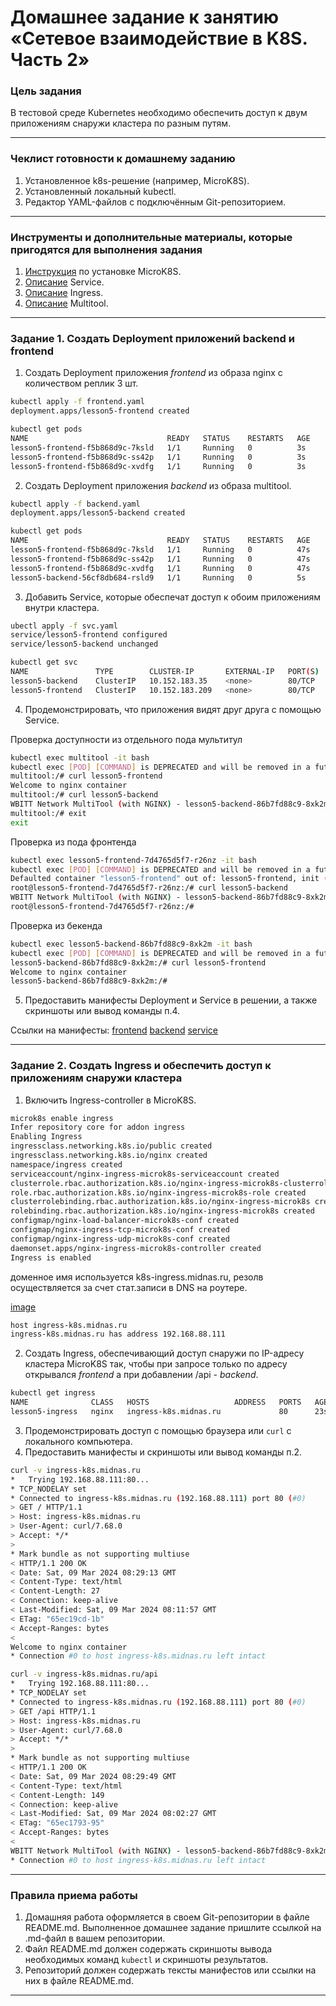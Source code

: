 # Домашнее задание к занятию «Сетевое взаимодействие в K8S. Часть 2»

### Цель задания

В тестовой среде Kubernetes необходимо обеспечить доступ к двум приложениям снаружи кластера по разным путям.

------

### Чеклист готовности к домашнему заданию

1. Установленное k8s-решение (например, MicroK8S).
2. Установленный локальный kubectl.
3. Редактор YAML-файлов с подключённым Git-репозиторием.

------

### Инструменты и дополнительные материалы, которые пригодятся для выполнения задания

1. [Инструкция](https://microk8s.io/docs/getting-started) по установке MicroK8S.
2. [Описание](https://kubernetes.io/docs/concepts/services-networking/service/) Service.
3. [Описание](https://kubernetes.io/docs/concepts/services-networking/ingress/) Ingress.
4. [Описание](https://github.com/wbitt/Network-MultiTool) Multitool.

------

### Задание 1. Создать Deployment приложений backend и frontend

1. Создать Deployment приложения _frontend_ из образа nginx с количеством реплик 3 шт.

```bash
kubectl apply -f frontend.yaml
deployment.apps/lesson5-frontend created

kubectl get pods
NAME                               READY   STATUS    RESTARTS   AGE
lesson5-frontend-f5b868d9c-7ksld   1/1     Running   0          3s
lesson5-frontend-f5b868d9c-ss42p   1/1     Running   0          3s
lesson5-frontend-f5b868d9c-xvdfg   1/1     Running   0          3s
```
2. Создать Deployment приложения _backend_ из образа multitool.

```bash
kubectl apply -f backend.yaml
deployment.apps/lesson5-backend created

kubectl get pods
NAME                               READY   STATUS    RESTARTS   AGE
lesson5-frontend-f5b868d9c-7ksld   1/1     Running   0          47s
lesson5-frontend-f5b868d9c-ss42p   1/1     Running   0          47s
lesson5-frontend-f5b868d9c-xvdfg   1/1     Running   0          47s
lesson5-backend-56cf8db684-rsld9   1/1     Running   0          5s
```
3. Добавить Service, которые обеспечат доступ к обоим приложениям внутри кластера.
```bash
ubectl apply -f svc.yaml
service/lesson5-frontend configured
service/lesson5-backend unchanged

kubectl get svc
NAME               TYPE        CLUSTER-IP       EXTERNAL-IP   PORT(S)   AGE
lesson5-backend    ClusterIP   10.152.183.35    <none>        80/TCP    54s
lesson5-frontend   ClusterIP   10.152.183.209   <none>        80/TCP    54s
```

4. Продемонстрировать, что приложения видят друг друга с помощью Service.

Проверка доступности из отдельного пода мультитул
```bash
kubectl exec multitool -it bash
kubectl exec [POD] [COMMAND] is DEPRECATED and will be removed in a future version. Use kubectl exec [POD] -- [COMMAND] instead.
multitool:/# curl lesson5-frontend
Welcome to nginx container
multitool:/# curl lesson5-backend
WBITT Network MultiTool (with NGINX) - lesson5-backend-86b7fd88c9-8xk2m - 10.1.104.3 - HTTP: 8080 , HTTPS: 443 . (Formerly praqma/network-multitool)
multitool:/# exit
exit
```
Проверка из пода фронтенда
```bash
kubectl exec lesson5-frontend-7d4765d5f7-r26nz -it bash
kubectl exec [POD] [COMMAND] is DEPRECATED and will be removed in a future version. Use kubectl exec [POD] -- [COMMAND] instead.
Defaulted container "lesson5-frontend" out of: lesson5-frontend, init (init)
root@lesson5-frontend-7d4765d5f7-r26nz:/# curl lesson5-backend
WBITT Network MultiTool (with NGINX) - lesson5-backend-86b7fd88c9-8xk2m - 10.1.104.3 - HTTP: 8080 , HTTPS: 443 . (Formerly praqma/network-multitool)
root@lesson5-frontend-7d4765d5f7-r26nz:/#
```
Проверка из бекенда
```bash
kubectl exec lesson5-backend-86b7fd88c9-8xk2m -it bash
kubectl exec [POD] [COMMAND] is DEPRECATED and will be removed in a future version. Use kubectl exec [POD] -- [COMMAND] instead.
lesson5-backend-86b7fd88c9-8xk2m:/# curl lesson5-frontend
Welcome to nginx container
lesson5-backend-86b7fd88c9-8xk2m:/#
```
5. Предоставить манифесты Deployment и Service в решении, а также скриншоты или вывод команды п.4.

Ссылки на манифесты:
[frontend](https://github.com/ivanmalyshev/kuber-homeworks/blob/main/1.5/yaml/step1/frontend.yaml)
[backend](https://github.com/ivanmalyshev/kuber-homeworks/blob/main/1.5/yaml/step1/backend.yaml)
[service](https://github.com/ivanmalyshev/kuber-homeworks/blob/main/1.5/yaml/step1/svc.yaml)

------

### Задание 2. Создать Ingress и обеспечить доступ к приложениям снаружи кластера

1. Включить Ingress-controller в MicroK8S.
```bash
microk8s enable ingress
Infer repository core for addon ingress
Enabling Ingress
ingressclass.networking.k8s.io/public created
ingressclass.networking.k8s.io/nginx created
namespace/ingress created
serviceaccount/nginx-ingress-microk8s-serviceaccount created
clusterrole.rbac.authorization.k8s.io/nginx-ingress-microk8s-clusterrole created
role.rbac.authorization.k8s.io/nginx-ingress-microk8s-role created
clusterrolebinding.rbac.authorization.k8s.io/nginx-ingress-microk8s created
rolebinding.rbac.authorization.k8s.io/nginx-ingress-microk8s created
configmap/nginx-load-balancer-microk8s-conf created
configmap/nginx-ingress-tcp-microk8s-conf created
configmap/nginx-ingress-udp-microk8s-conf created
daemonset.apps/nginx-ingress-microk8s-controller created
Ingress is enabled
```

доменное имя используется k8s-ingress.midnas.ru, резолв осуществляется за счет стат.записи в DNS на роутере.

[image](https://github.com/ivanmalyshev/kuber-homeworks/blob/main/1.5/yaml/step2/image.png)

```bash
host ingress-k8s.midnas.ru
ingress-k8s.midnas.ru has address 192.168.88.111
```


2. Создать Ingress, обеспечивающий доступ снаружи по IP-адресу кластера MicroK8S так, чтобы при запросе только по адресу открывался _frontend_ а при добавлении /api - _backend_.

```bash
kubectl get ingress
NAME              CLASS   HOSTS                   ADDRESS   PORTS   AGE
lesson5-ingress   nginx   ingress-k8s.midnas.ru             80      23s
```

3. Продемонстрировать доступ с помощью браузера или `curl` с локального компьютера.
4. Предоставить манифесты и скриншоты или вывод команды п.2.

```bash
curl -v ingress-k8s.midnas.ru
*   Trying 192.168.88.111:80...
* TCP_NODELAY set
* Connected to ingress-k8s.midnas.ru (192.168.88.111) port 80 (#0)
> GET / HTTP/1.1
> Host: ingress-k8s.midnas.ru
> User-Agent: curl/7.68.0
> Accept: */*
>
* Mark bundle as not supporting multiuse
< HTTP/1.1 200 OK
< Date: Sat, 09 Mar 2024 08:29:13 GMT
< Content-Type: text/html
< Content-Length: 27
< Connection: keep-alive
< Last-Modified: Sat, 09 Mar 2024 08:11:57 GMT
< ETag: "65ec19cd-1b"
< Accept-Ranges: bytes
<
Welcome to nginx container
* Connection #0 to host ingress-k8s.midnas.ru left intact
```

```bash
curl -v ingress-k8s.midnas.ru/api
*   Trying 192.168.88.111:80...
* TCP_NODELAY set
* Connected to ingress-k8s.midnas.ru (192.168.88.111) port 80 (#0)
> GET /api HTTP/1.1
> Host: ingress-k8s.midnas.ru
> User-Agent: curl/7.68.0
> Accept: */*
>
* Mark bundle as not supporting multiuse
< HTTP/1.1 200 OK
< Date: Sat, 09 Mar 2024 08:29:49 GMT
< Content-Type: text/html
< Content-Length: 149
< Connection: keep-alive
< Last-Modified: Sat, 09 Mar 2024 08:02:27 GMT
< ETag: "65ec1793-95"
< Accept-Ranges: bytes
<
WBITT Network MultiTool (with NGINX) - lesson5-backend-86b7fd88c9-8xk2m - 10.1.104.3 - HTTP: 8080 , HTTPS: 443 . (Formerly praqma/network-multitool)
* Connection #0 to host ingress-k8s.midnas.ru left intact
```
------

### Правила приема работы

1. Домашняя работа оформляется в своем Git-репозитории в файле README.md. Выполненное домашнее задание пришлите ссылкой на .md-файл в вашем репозитории.
2. Файл README.md должен содержать скриншоты вывода необходимых команд `kubectl` и скриншоты результатов.
3. Репозиторий должен содержать тексты манифестов или ссылки на них в файле README.md.

------
